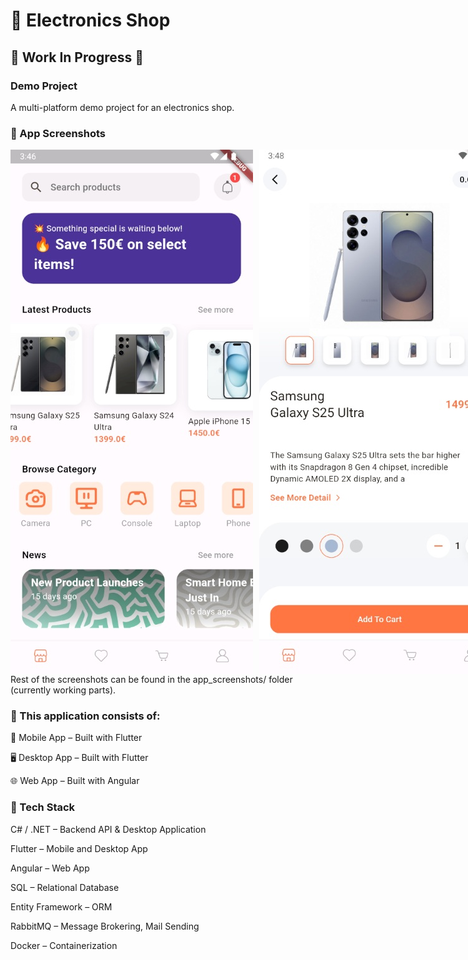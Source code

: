 # 🛒 Electronics Shop #
## 🚧 Work In Progress 🚧 ## 
### Demo Project ###
A multi-platform demo project for an electronics shop.

### 📸 App Screenshots ###
<div style="display: flex; gap: 10px;">
  <img src="app_screenshots/home1_screen.jpg" alt="Home Screen" width="400"/>
  <img src="app_screenshots/product_details1_screen.jpg" alt="Product Details" width="400"/>
</div>
Rest of the screenshots can be found in the app_screenshots/ folder (currently working parts).

### 🧩 This application consists of: ###

📱 Mobile App – Built with Flutter

🖥️ Desktop App – Built with Flutter

🌐 Web App – Built with Angular

### 🧰 Tech Stack ###
C# / .NET – Backend API & Desktop Application

Flutter – Mobile and Desktop App

Angular – Web App

SQL – Relational Database

Entity Framework – ORM

RabbitMQ – Message Brokering, Mail Sending

Docker – Containerization


